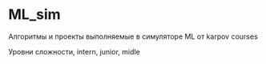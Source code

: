 # ML_sim
Алгоритмы и проекты выполняемые в симуляторе ML от karpov courses

Уровни сложности, intern, junior, midle

